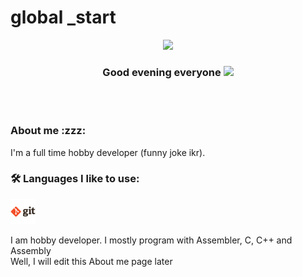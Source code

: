 # global _start

<div id="header" align="center">
  <img src="https://media.giphy.com/media/M9gbBd9nbDrOTu1Mqx/giphy.gif" width="100"/>
  <h3>Good evening everyone <img src="https://media.giphy.com/media/hvRJCLFzcasrR4ia7z/giphy.gif" width="30px"/></h3>
  <br><br>
</div>

<h3>About me :zzz:</h3>
I'm a full time hobby developer (funny joke ikr).<br>

### :hammer_and_wrench: Languages I like to use:
<div>
  <img src="https://github.com/devicons/devicon/blob/master/icons/git/git-original-wordmark.svg" title="Git" **alt="Git" width="40" height="40"/>
</div>

I am hobby developer. I mostly program with Assembler, C, C++ and Assembly<br>
Well, I will edit this About me page later<br>
